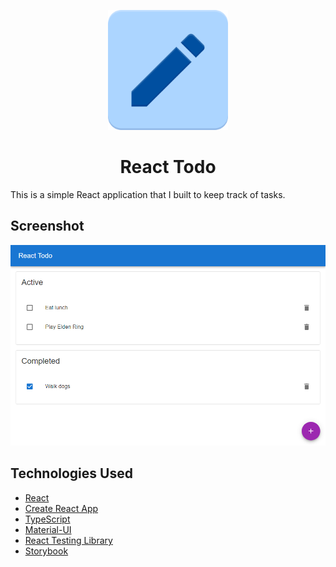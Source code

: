 <p align="center">
    <img alt="" src="./public/logo192.png"/>
</p>
<h1 align="center">
  React Todo
</h1>

This is a simple React application that I built to keep track of tasks.

## Screenshot
![A simple todo app with two columns for active and completed tasks](./assets/Screenshot1.png)

## Technologies Used
- [React](https://reactjs.org/)
- [Create React App](https://create-react-app.dev/)
- [TypeScript](https://www.typescriptlang.org/)
- [Material-UI](https://mui.com/)
- [React Testing Library](https://testing-library.com/docs/react-testing-library/intro/)
- [Storybook](https://storybook.js.org/)
